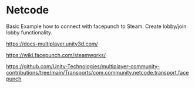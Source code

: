 # Netcode

Basic Example how to connect with facepunch to Steam.
Create lobby/join lobby functionality.

https://docs-multiplayer.unity3d.com/

https://wiki.facepunch.com/steamworks/

https://github.com/Unity-Technologies/multiplayer-community-contributions/tree/main/Transports/com.community.netcode.transport.facepunch
